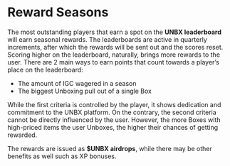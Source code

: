 # Reward Seasons   

The most outstanding players that earn a spot on the **UNBX leaderboard** will earn seasonal rewards. The leaderboards are active in quarterly increments, after which the rewards will be sent out and the scores reset. Scoring higher on the leaderboard, naturally, brings more rewards to the user. There are 2 main ways to earn points that count towards a player’s place on the leaderboard:


- The amount of IGC wagered in a season
- The biggest Unboxing pull out of a single Box


While the first criteria is controlled by the player, it shows dedication and commitment to the UNBX platform. On the contrary, the second criteria cannot be directly influenced by the user. However, the more Boxes with high-priced items the user Unboxes, the higher their chances of getting rewarded.

The rewards are issued as **$UNBX airdrops**, while there may be other benefits as well such as XP bonuses.
